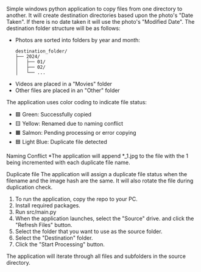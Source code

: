 Simple windows python application to copy files from one directory to another. It will create destination directories based upon the photo's "Date Taken". If there is no date taken it will use the photo's "Modified Date". The destination folder structure will be as follows:
- Photos are sorted into folders by year and month:
  ```
  destination_folder/
  ├── 2024/
  │   ├── 01/
  │   ├── 02/
  │   └── ...
  ```
- Videos are placed in a "Movies" folder
- Other files are placed in an "Other" folder

The application uses color coding to indicate file status:
- 🟩 Green: Successfully copied
- 🟨 Yellow: Renamed due to naming conflict
- 🟧 Salmon: Pending processing or error copying
- 🟦 Light Blue: Duplicate file detected

Naming Conflict
    *The application will append *_1.jpg to the file with the 1 being incremented with each duplicate file name.

Duplicate file
    The application will assign a duplicate file status when the filename and the image hash are the same. It will also rotate the file during duplication check.

1. To run the application, copy the repo to your PC.
2. Install required packages.
3. Run src/main.py
4. When the application launches, select the "Source" drive. and click the "Refresh Files" button.
5. Select the folder that you want to use as the source folder.
6. Select the "Destination" folder.
7. Click the "Start Processing" button.

The application will iterate through all files and subfolders in the source directory.

